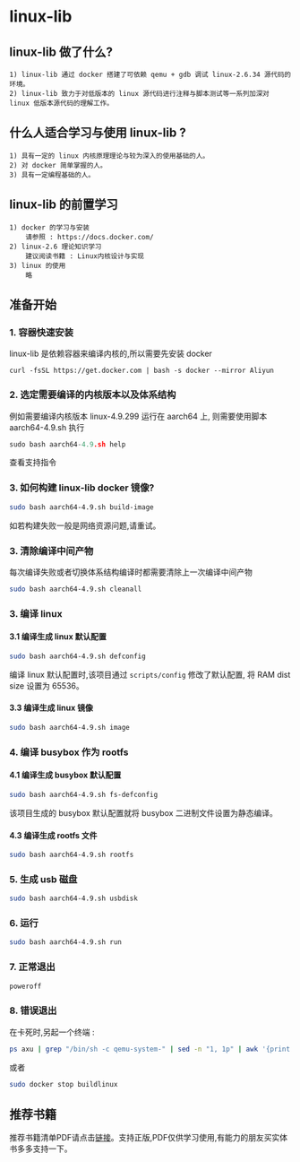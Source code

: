 # linux-lib
## linux-lib 做了什么?
    1) linux-lib 通过 docker 搭建了可依赖 qemu + gdb 调试 linux-2.6.34 源代码的环境。
    2) linux-lib 致力于对低版本的 linux 源代码进行注释与脚本测试等一系列加深对 linux 低版本源代码的理解工作。
## 什么人适合学习与使用 linux-lib ?
    1) 具有一定的 linux 内核原理理论与较为深入的使用基础的人。
    2) 对 docker 简单掌握的人。
    3) 具有一定编程基础的人。
## linux-lib 的前置学习
    1) docker 的学习与安装
        请参照 : https://docs.docker.com/
    2) linux-2.6 理论知识学习
        建议阅读书籍 : Linux内核设计与实现
    3) linux 的使用
        略

## 准备开始
### 1. 容器快速安装
linux-lib 是依赖容器来编译内核的,所以需要先安装 docker
```
curl -fsSL https://get.docker.com | bash -s docker --mirror Aliyun
```
### 2. 选定需要编译的内核版本以及体系结构
例如需要编译内核版本 linux-4.9.299 运行在 aarch64 上, 则需要使用脚本 aarch64-4.9.sh
执行
```c
sudo bash aarch64-4.9.sh help
```
查看支持指令
### 3. 如何构建 linux-lib docker 镜像?
```bash
sudo bash aarch64-4.9.sh build-image
```
如若构建失败一般是网络资源问题,请重试。
### 3. 清除编译中间产物
每次编译失败或者切换体系结构编译时都需要清除上一次编译中间产物
```bash
sudo bash aarch64-4.9.sh cleanall
```
### 3. 编译 linux
#### 3.1 编译生成 linux 默认配置
```bash
sudo bash aarch64-4.9.sh defconfig
```
编译 linux 默认配置时,该项目通过 `scripts/config` 修改了默认配置, 将 RAM dist size 设置为 65536。
#### 3.3 编译生成 linux 镜像
```bash
sudo bash aarch64-4.9.sh image
```
### 4. 编译 busybox 作为 rootfs
#### 4.1 编译生成 busybox 默认配置
```bash
sudo bash aarch64-4.9.sh fs-defconfig
```
该项目生成的 busybox 默认配置就将 busybox 二进制文件设置为静态编译。
#### 4.3 编译生成 rootfs 文件
```bash
sudo bash aarch64-4.9.sh rootfs
```
### 5. 生成 usb 磁盘
```bash
sudo bash aarch64-4.9.sh usbdisk
```
### 6. 运行
```bash
sudo bash aarch64-4.9.sh run
```
### 7. 正常退出
```bash
poweroff
```
### 8. 错误退出
在卡死时,另起一个终端 :
```bash
ps axu | grep "/bin/sh -c qemu-system-" | sed -n "1, 1p" | awk '{print $2}' | xargs -I {} sudo kill -9 {}
```
或者
```bash
sudo docker stop buildlinux
```
## 推荐书籍
推荐书籍清单PDF请点击[链接](https://gitee.com/Vizdl/os-books.git)。支持正版,PDF仅供学习使用,有能力的朋友买实体书多多支持一下。
